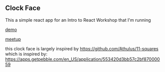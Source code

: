 ## Clock Face 
This a simple react app for an Intro to React Workshop that I'm running

[demo](https://dfirebaugh.github.io/clock-face)

[meetup](https://www.meetup.com/HackRVA-Meetup/events/254676188/)

this clock face is largely inspired by https://github.com/Athulus/11-squares
which is inspired by: https://apps.getpebble.com/en_US/application/553420d3bb57c2bf87000059